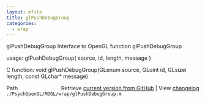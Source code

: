 ```yaml
---
layout: mfile
title: glPushDebugGroup
categories:
  - wrap
---
```


glPushDebugGroup  Interface to OpenGL function glPushDebugGroup

usage:  glPushDebugGroup\( source, id, length, message \)

C function:  void glPushDebugGroup\(GLenum source, GLuint id, GLsizei length, const GLchar\* message\)


<div class="code_header" style="text-align:right;">
  <span style="float:left;">Path&nbsp;&nbsp;</span> <span class="counter">Retrieve <a href=
  "https://raw.github.com/Psychtoolbox-3/Psychtoolbox-3/beta/./PsychOpenGL/MOGL/wrap/glPushDebugGroup.m">current version from GitHub</a> | View <a href=
  "https://github.com/Psychtoolbox-3/Psychtoolbox-3/commits/beta/./PsychOpenGL/MOGL/wrap/glPushDebugGroup.m">changelog</a></span>
</div>
<div class="code">
  <code>./PsychOpenGL/MOGL/wrap/glPushDebugGroup.m</code>
</div>
